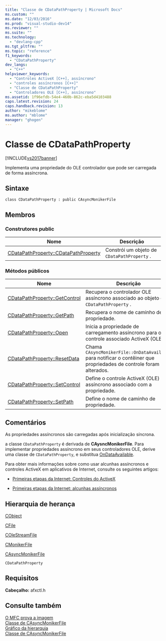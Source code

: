 ```yaml
---
title: "Classe de CDataPathProperty | Microsoft Docs"
ms.custom: ""
ms.date: "12/03/2016"
ms.prod: "visual-studio-dev14"
ms.reviewer: ""
ms.suite: ""
ms.technology: 
  - "devlang-cpp"
ms.tgt_pltfrm: ""
ms.topic: "reference"
f1_keywords: 
  - "CDataPathProperty"
dev_langs: 
  - "C++"
helpviewer_keywords: 
  - "Controles ActiveX [C++], assíncrono"
  - "controles assíncronos [C++]"
  - "Classe de CDataPathProperty"
  - "Controladores OLE [C++], assíncrono"
ms.assetid: 1f96efdb-54e4-460b-862c-eba5d4103488
caps.latest.revision: 24
caps.handback.revision: 13
author: "mikeblome"
ms.author: "mblome"
manager: "ghogen"
---
```

# Classe de CDataPathProperty
[!INCLUDE[vs2017banner](../../assembler/inline/includes/vs2017banner.md)]

Implementa uma propriedade do OLE controlador que pode ser carregada de forma assíncrona.  
  
## Sintaxe  
  
```  
class CDataPathProperty : public CAsyncMonikerFile  
```  
  
## Membros  
  
### Construtores public  
  
|Nome|Descrição|  
|----------|---------------|  
|[CDataPathProperty::CDataPathProperty](../Topic/CDataPathProperty::CDataPathProperty.md)|Constrói um objeto de `CDataPathProperty` .|  
  
### Métodos públicos  
  
|Nome|Descrição|  
|----------|---------------|  
|[CDataPathProperty::GetControl](../Topic/CDataPathProperty::GetControl.md)|Recupera o controlador OLE assíncrono associado ao objeto de `CDataPathProperty` .|  
|[CDataPathProperty::GetPath](../Topic/CDataPathProperty::GetPath.md)|Recupera o nome de caminho de propriedade.|  
|[CDataPathProperty::Open](../Topic/CDataPathProperty::Open.md)|Inicia a propriedade de carregamento assíncrono para o controle associado ActiveX \(OLE.\)|  
|[CDataPathProperty::ResetData](../Topic/CDataPathProperty::ResetData.md)|Chama `CAsyncMonikerFile::OnDataAvailable` para notificar o contêiner que propriedades de controle foram alterados.|  
|[CDataPathProperty::SetControl](../Topic/CDataPathProperty::SetControl.md)|Define o controle ActiveX \(OLE\) assíncrono associado com a propriedade.|  
|[CDataPathProperty::SetPath](../Topic/CDataPathProperty::SetPath.md)|Define o nome de caminho de propriedade.|  
  
## Comentários  
 As propriedades assíncronos são carregadas após inicialização síncrona.  
  
 a classe `CDataPathProperty` é derivada de **CAysncMonikerFile**.  Para implementar propriedades assíncrono em seus controladores OLE, derive uma classe de `CDataPathProperty`, e substitua [OnDataAvailable](../Topic/CAsyncMonikerFile::OnDataAvailable.md).  
  
 Para obter mais informações sobre como usar alcunhas assíncronos e controles ActiveX em aplicativos de Internet, consulte os seguintes artigos:  
  
-   [Primeiras etapas da Internet: Controles do ActiveX](../../mfc/activex-controls-on-the-internet.md)  
  
-   [Primeiras etapas da Internet: alcunhas assíncronos](../../mfc/asynchronous-monikers-on-the-internet.md)  
  
## Hierarquia de herança  
 [CObject](../Topic/CObject%20Class.md)  
  
 [CFile](../../mfc/reference/cfile-class.md)  
  
 [COleStreamFile](../Topic/COleStreamFile%20Class.md)  
  
 [CMonikerFile](../Topic/CMonikerFile%20Class.md)  
  
 [CAsyncMonikerFile](../../mfc/reference/casyncmonikerfile-class.md)  
  
 `CDataPathProperty`  
  
## Requisitos  
 **Cabeçalho:** afxctl.h  
  
## Consulte também  
 [O MFC prova a imagem](../../top/visual-cpp-samples.md)   
 [Classe de CAsyncMonikerFile](../../mfc/reference/casyncmonikerfile-class.md)   
 [Gráfico da hierarquia](../../mfc/hierarchy-chart.md)   
 [Classe de CAsyncMonikerFile](../../mfc/reference/casyncmonikerfile-class.md)
